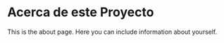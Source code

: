 # Acerca de este Proyecto



This is the about page. Here you can include information about yourself.
